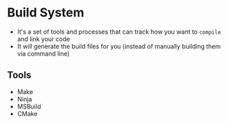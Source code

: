 # Build System

- It's a set of tools and processes that can track how you want to `compile` and link your code
- It will generate the build files for you (instead of manually building them via command line)

## Tools

- Make
- Ninja
- MSBuild
- CMake
